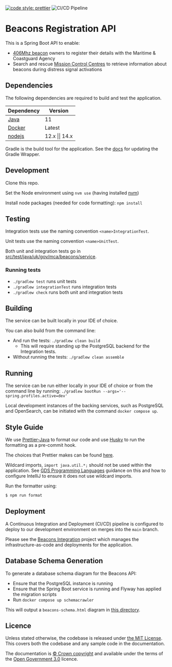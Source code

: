 [![code style: prettier](https://img.shields.io/badge/code_style-prettier-ff69b4.svg?style=flat-square)](https://github.com/prettier/prettier)
![CI/CD Pipeline](https://github.com/mcagov/beacons-service/workflows/CI/CD%20Pipeline/badge.svg)

# Beacons Registration API

This is a Spring Boot API to enable:

- [406Mhz beacon](https://www.gov.uk/maritime-safety-weather-and-navigation/register-406-mhz-beacons) owners to register
  their details with the Maritime & Coastguard Agency
- Search and rescue [Mission Control Centres](<https://en.wikipedia.org/wiki/Mission_control_centre_(Cospas-Sarsat)>) to
  retrieve information about beacons during distress signal activations

## Dependencies

The following dependencies are required to build and test the application.

| Dependency                                               | Version        |
| -------------------------------------------------------- | -------------- |
| [Java](https://adoptopenjdk.net/)                        | 11             |
| [Docker](https://www.docker.com/products/docker-desktop) | Latest         |
| [nodejs](https://nodejs.org/en/)                         | 12.x \|\| 14.x |

Gradle is the build tool for the application. See
the [docs](https://docs.gradle.org/current/userguide/gradle_wrapper.html#sec:upgrading_wrapper) for updating the Gradle
Wrapper.

## Development

Clone this repo.

Set the Node environment using `nvm use` (having installed [nvm](https://github.com/nvm-sh/nvm))

Install node packages (needed for code formatting): `npm install`

## Testing

Integration tests use the naming convention `<name>IntegrationTest`.

Unit tests use the naming convention `<name>UnitTest`.

Both unit and integration tests go in [src/test/java/uk/gov/mca/beacons/service](src/test/java/uk/gov/mca/beacons/api).

### Running tests

- `./gradlew test` runs unit tests
- `./gradlew integrationTest` runs integration tests
- `./gradlew check` runs both unit and integration tests

## Building

The service can be built locally in your IDE of choice.

You can also build from the command line:

- And run the tests: `./gradlew clean build`
  - This will require standing up the PostgreSQL backend for the Integration tests.
- Without running the tests: `./gradlew clean assemble`

## Running

The service can be run either locally in your IDE of choice or from the command line by
running: `./gradlew bootRun --args='--spring.profiles.active=dev'`

Local development instances of the backing services, such as PostgreSQL and OpenSearch, can be initiated with the
command `docker compose up`.

## Style Guide

We use [Prettier-Java](https://github.com/jhipster/prettier-java/tree/c1f867092f74ebfdf68ccb843f8186c943bfdeca) to
format our code and use [Husky](https://typicode.github.io/husky/#/) to run the formatting as a pre-commit hook.

The choices that Prettier makes can be found [here](https://prettier.io/docs/en/rationale.html).

Wildcard imports, `import java.util.*;` should not be used within the application.
See [GDS Programming Languages](https://gds-way.cloudapps.digital/manuals/programming-languages/java.html#imports)
guidance on this and how to configure IntelliJ to ensure it does not use wildcard imports.

Run the formatter using:

```bash
$ npm run format
```

## Deployment

A Continuous Integration and Deployment (CI/CD) pipeline is configured to deploy to our development environment on
merges into the `main` branch.

Please see the [Beacons Integration](https://github.com/mcagov/beacons-integration) project which manages the
infrastructure-as-code and deployments for the application.

## Database Schema Generation

To generate a database schema diagram for the Beacons API:

- Ensure that the PostgreSQL instance is running
- Ensure that the Spring Boot service is running and Flyway has applied the migration scripts
- Run `docker compose up schemacrawler`

This will output a `beacons-schema.html` diagram in [this directory](./schemacrawler).

## Licence

Unless stated otherwise, the codebase is released under [the MIT License][mit]. This covers both the codebase and any
sample code in the documentation.

The documentation is [&copy; Crown copyright][copyright] and available under the terms of the [Open Government 3.0][ogl]
licence.

[mit]: LICENCE
[copyright]: http://www.nationalarchives.gov.uk/information-management/re-using-public-sector-information/uk-government-licensing-framework/crown-copyright/
[ogl]: http://www.nationalarchives.gov.uk/doc/open-government-licence/version/3/

